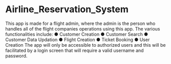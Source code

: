 # Airline_Reservation_System
This app is made for a flight admin, where the admin is the person who handles all of the flight companies operations using this app. 
 The various functionalities include:
● Customer Creation
● Customer Search
● Customer Data Updation
● Flight Creation
● Ticket Booking
● User Creation
The app will only be accessible to authorized users and this will be facilitated
by a login screen that will require a valid username and password.
